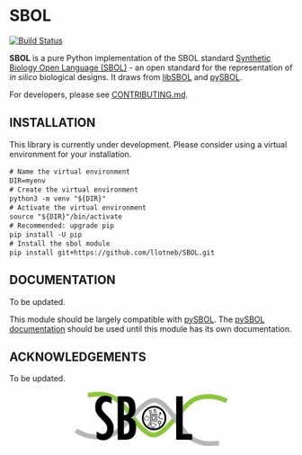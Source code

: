 # SBOL
[![Build Status](https://travis-ci.com/llotneb/SBOL.svg?branch=master)](https://travis-ci.com/llotneb/SBOL)

**SBOL** is a pure Python implementation of the SBOL standard [Synthetic Biology Open Language (SBOL)](http://www.sbolstandard.org/) - 
an open standard for the representation of *in silico* biological designs. It draws from [libSBOL](https://github.com/SynBioDex/libSBOL)
and [pySBOL](https://github.com/SynBioDex/pySBOL).

For developers, please see [CONTRIBUTING.md](CONTRIBUTING.md).

## INSTALLATION

This library is currently under development. Please consider using a
virtual environment for your installation.

```shell
# Name the virtual environment
DIR=myenv
# Create the virtual environment
python3 -m venv "${DIR}"
# Activate the virtual environment
source "${DIR}"/bin/activate
# Recommended: upgrade pip
pip install -U pip
# Install the sbol module
pip install git+https://github.com/llotneb/SBOL.git
```

## DOCUMENTATION

To be updated.

This module should be largely compatible with
[pySBOL](https://github.com/SynBioDex/pySBOL).
The [pySBOL documentation](https://pysbol2.readthedocs.io/en/latest/index.html)
should be used until this module has its own documentation.

## ACKNOWLEDGEMENTS

To be updated.

<p align="center">
  <img src="./logo.jpg" height="100" />
</p>
